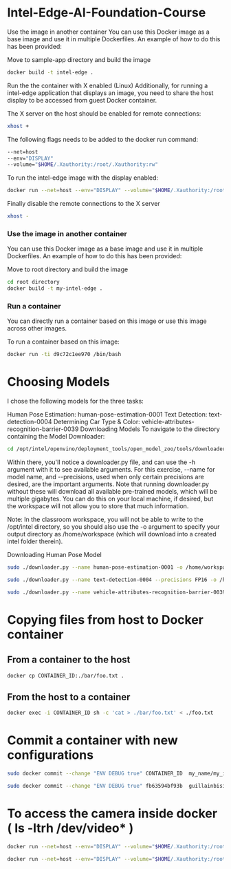 # Intel-Edge-AI-Foundation-Course

Use the image in another container
You can use this Docker image as a base image and use it in multiple Dockerfiles. An example of how to do this has been provided:

Move to sample-app directory and build the image

``` bash
docker build -t intel-edge .
```

Run the the container with X enabled (Linux)
Additionally, for running a intel-edge application that displays an image, you need to share the host display to be accessed from guest Docker container.

The X server on the host should be enabled for remote connections:
``` bash
xhost +
```

The following flags needs to be added to the docker run command:
``` bash
--net=host
--env="DISPLAY"
--volume="$HOME/.Xauthority:/root/.Xauthority:rw"
```
To run the intel-edge image with the display enabled:

``` bash
docker run --net=host --env="DISPLAY" --volume="$HOME/.Xauthority:/root/.Xauthority:rw" -ti d9c72c1ee970 /bin/bash
```
Finally disable the remote connections to the X server
``` bash
xhost -
```

### Use the image in another container

You can use this Docker image as a base image and use it in multiple Dockerfiles. An example of how to do this has been provided:

Move to root directory and build the image

``` bash
cd root directory
docker build -t my-intel-edge .
```

### Run a container

You can directly run a container based on this image or use this image across other images.

To run a container based on this image:

``` bash
docker run -ti d9c72c1ee970 /bin/bash
```

# Choosing Models
I chose the following models for the three tasks:

Human Pose Estimation: human-pose-estimation-0001
Text Detection: text-detection-0004
Determining Car Type & Color: vehicle-attributes-recognition-barrier-0039
Downloading Models
To navigate to the directory containing the Model Downloader:

``` bash
cd /opt/intel/openvino/deployment_tools/open_model_zoo/tools/downloader
```

Within there, you'll notice a downloader.py file, and can use the -h argument with it to see available arguments. For this exercise, --name for model name, and --precisions, used when only certain precisions are desired, are the important arguments. Note that running downloader.py without these will download all available pre-trained models, which will be multiple gigabytes. You can do this on your local machine, if desired, but the workspace will not allow you to store that much information.

Note: In the classroom workspace, you will not be able to write to the /opt/intel directory, so you should also use the -o argument to specify your output directory as /home/workspace (which will download into a created intel folder therein).

Downloading Human Pose Model

``` bash
sudo ./downloader.py --name human-pose-estimation-0001 -o /home/workspace
```

``` bash
sudo ./downloader.py --name text-detection-0004 --precisions FP16 -o /home/workspace
```

``` bash
sudo ./downloader.py --name vehicle-attributes-recognition-barrier-0039 --precisions INT8 -o /home/workspace
```

# Copying files from host to Docker container
## From a container to the host
``` bash
docker cp CONTAINER_ID:./bar/foo.txt .
```
## From the host to a container
``` bash
docker exec -i CONTAINER_ID sh -c 'cat > ./bar/foo.txt' < ./foo.txt
```

# Commit a container with new configurations

``` bash
sudo docker commit --change "ENV DEBUG true" CONTAINER_ID  my_name/my_image:version3
```
``` bash
sudo docker commit --change "ENV DEBUG true" fb63594bf93b  guillainbisimwa/openvino:version4
```

# To access the camera inside docker ( ls -ltrh /dev/video* )
``` bash
docker run --net=host --env="DISPLAY" --volume="$HOME/.Xauthority:/root/.Xauthority:rw" -v /dev/video1:/dev/video1 -ti b213c7e52101 /bin/bash
```

``` bash
docker run --net=host --env="DISPLAY" --volume="$HOME/.Xauthority:/root/.Xauthority:rw" --device=/dev/video0:/dev/video0 -ti 05d6111af32e /bin/bash
```